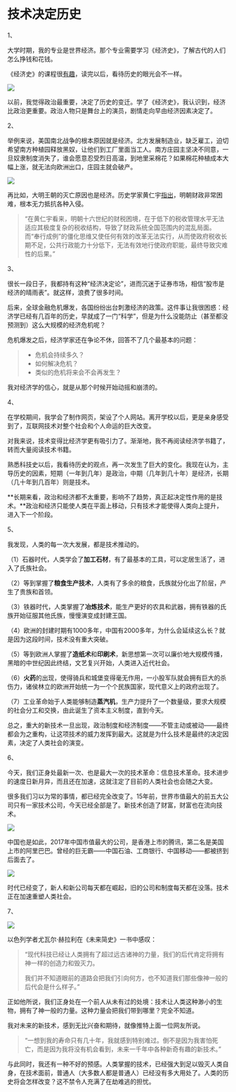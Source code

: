 # 技术决定历史

1、

大学时期，我的专业是世界经济。那个专业需要学习《经济史》，了解古代的人们怎么挣钱和花钱。

《经济史》的课程很[有趣](http://www.ruanyifeng.com/blog/2010/07/interesting_economic_history.html)，读完以后，看待历史的眼光会不一样。

![](http://www.ruanyifeng.com/blogimg/asset/2017/bg2017052101.jpg)

以前，我觉得政治最重要，决定了历史的变迁。学了《经济史》，我认识到，经济比政治更重要。政治人物只是舞台上的演员，剧情走向早由经济因素决定了。

2、

举例来说，美国南北战争的根本原因就是经济。北方发展制造业，缺乏雇工，迫切希望南方种植园释放黑奴，让他们到工厂里面当工人。南方庄园主坚决不同意，一旦奴隶制度消失了，谁会愿意忍受烈日高温，到地里采棉花？如果棉花种植成本大幅上涨，就无法向欧洲出口，庄园主就会破产。

![](http://www.ruanyifeng.com/blogimg/asset/2017/bg2017052102.jpg)

再比如，大明王朝的灭亡原因也是经济。历史学家黄仁宇[指出](https://book.douban.com/review/5700560/)，明朝财政非常困难，根本无力抵抗各种入侵。

> “在黄仁宇看来，明朝十六世纪的财税困境，在于低下的税收管理水平无法适应其极度复杂的税收结构，导致了财政系统全国范围内的混乱局面。而“奉行成例”的僵化思维又使任何有效的改革无法实行，从而使政府税收长期不足，公共行政能力十分低下，无法有效地行使政府职能，最终导致灾难性的后果。”

3、

很长一段日子，我都持有这种“经济决定论”，进而沉迷于证券市场，相信“股市是经济的晴雨表”。就这样，浪费了很多时间。

后来，全球金融危机爆发，各国纷纷出台刺激经济的政策。这件事让我很困惑：经济学已经有几百年的历史，早就成了一门“科学”，但是为什么没能防止（甚至都没预测到）这么大规模的经济危机呢？

危机爆发之后，经济学家还在争论不休，回答不了几个最基本的问题：

> - 危机会持续多久？
> - 如何解决危机？
> - 类似的危机将来会不会再发生？

我对经济学的信心，就是从那个时候开始动摇和崩溃的。

4、

在学校期间，我学会了制作网页，架设了个人网站。离开学校以后，更是亲身感受到了，互联网技术对整个社会和个人命运的巨大改变。

对我来说，技术变得比经济学更有吸引力了。渐渐地，我不再阅读经济学书籍了，转而大量阅读技术书籍。

熟悉科技史以后，我看待历史的观点，再一次发生了巨大的变化。我现在认为，主导历史的因素，短期（一年到几年）是政治，中期（几年到几十年）是经济，长期（几十年到几百年）则是技术。

**长期来看，政治和经济都不太重要，影响不了趋势，真正起决定性作用的是技术。**政治和经济只能使人类在平面上移动，只有技术才能使得人类向上提升，进入下一个阶段。

5、

我发现，人类的每一次大发展，都是技术推动的。

（1）石器时代，人类学会了**加工石材**，有了最基本的工具，可以定居生活了，进入了氏族社会。

（2）等到掌握了**粮食生产技术**，人类有了多余的粮食，氏族就分化出了阶层，产生了贵族和首领。

（3）铁器时代，人类掌握了**冶炼技术**，能生产更好的农具和武器，拥有铁器的氏族开始征服其他氏族，慢慢演变成封建王国。

（4）欧洲的封建时期有1000多年，中国有2000多年，为什么会延续这么长？就是因为这段时间，技术没有重大突破。

（5）等到欧洲人掌握了**造纸术**和**印刷术**，新思想第一次可以廉价地大规模传播，黑暗的中世纪因此终结，文艺复兴开始，人类进入近代社会。

（6）**火药**的出现，使得骑兵和城堡变得毫无作用，一小股军队就会拥有巨大的杀伤力，诸侯林立的欧洲开始统一为一个个民族国家，现代意义上的政府出现了。

（7）工业革命始于人类能够制造**蒸汽机**，生产力提升了一个数量级，要求大规模的社会分工和交换，由此诞生了资本主义制度，直到今天。

总之，重大的新技术一旦出现，政治制度和经济制度——不管主动或被动——最终都会为之重构，让这项技术的威力发挥到最大。这就是为什么技术是最终的决定因素，决定了人类社会的演变。

6、

今天，我们正身处最新一次、也是最大一次的技术革命：信息技术革命。技术进步的速度日新月异，而且还在加速，这就注定了目前的人类社会也会随之大变。

很多我们习以为常的事情，都已经完全改变了。15年前，世界市值最大的前五大公司只有一家技术公司，今天已经全部是了。新技术创造了财富，财富也在流向技术。

![](http://www.ruanyifeng.com/blogimg/asset/2017/bg2017052103.jpg)

中国也是如此，2017年中国市值最大的公司，是香港上市的腾讯，第二名是美国上市的阿里巴巴。曾经的巨无霸——中国石油、工商银行、中国移动——都被挤到后面去了。

![](http://www.ruanyifeng.com/blogimg/asset/2017/bg2017052204.png)

时代已经变了，新人和新公司每天都在崛起，旧的公司和制度每天都在没落。技术正在加速重塑人类社会。

7、

![](http://www.ruanyifeng.com/blogimg/asset/2017/bg2017052105.jpg)

以色列学者尤瓦尔·赫拉利在《未来简史》一书中感叹：

> “现代科技已经让人类拥有了超过远古诸神的力量，我们的后代肯定将拥有神一样的创造力和毁灭力。
>
> 我们并不知道眼前的道路会把我们引向何方，也不知道我们那些像神一般的后代会是什么样子。”

正如他所说，我们正身处在一个前人从未有过的处境：技术让人类这种渺小的生物，拥有了神一般的力量。这种力量会把我们带到哪里？完全不知道。

我对未来的新技术，感到无比兴奋和期待，就像推特上面一位网友所说。

> “一想到我的寿命只有几十年，我就感到特别难过。倒不是因为我害怕死亡，而是因为我将没有机会看到，未来一千年中各种新奇有趣的新技术。”

与此同时，我还有一种不好的预感。人类掌握的技术，已经强大到足以毁灭人类自身，在技术面前，普通人（大多数人都是普通人）已经没有多大用处了。人类的历史将会怎样改变？这不禁令人充满了在劫难逃的担忧。

